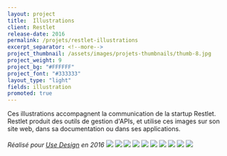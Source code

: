 ```yaml
---
layout: project
title:  Illustrations
client: Restlet
release-date: 2016
permalink: /projets/restlet-illustrations
excerpt_separator: <!--more-->
project_thumbnail: /assets/images/projets-thumbnails/thumb-8.jpg
project_weight: 9
project_bg: "#FFFFFF"
project_font: "#333333"
layout_type: "light"
fields: illustration
promoted: true
---
```

Ces illustrations accompagnent la communication de la startup Restlet. Restlet produit des outils de gestion d'APIs, et utilise ces images sur son site web, dans sa documentation ou dans ses applications.
<br/><br/>
*Réalisé pour [Use Design](http://www.use-design.com) en 2016*
![](/assets/images/projets/restlet-illustrations/restlet-illustrations-design.jpg)
![](/assets/images/projets/restlet-illustrations/restlet-illustrations-api.jpg)
![](/assets/images/projets/restlet-illustrations/restlet-illustrations-docs.jpg)
![](/assets/images/projets/restlet-illustrations/restlet-illustrations-host.jpg)
![](/assets/images/projets/restlet-illustrations/restlet-illustrations-manage.jpg)
![](/assets/images/projets/restlet-illustrations/restlet-illustrations-orchestrate.jpg)
![](/assets/images/projets/restlet-illustrations/restlet-illustrations-test.jpg)
![](/assets/images/projets/restlet-illustrations/restlet-illustrations-webserver.jpg)
![](/assets/images/projets/restlet-illustrations/restlet-webapps-2.jpg)
![](/assets/images/projets/restlet-illustrations/restlet-illustrations-usage.jpg)
